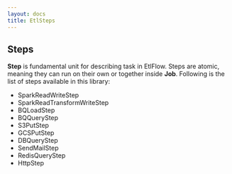 ```yaml
---
layout: docs
title: EtlSteps
---
```


## Steps

**Step** is fundamental unit for describing task in EtlFlow.
Steps are atomic, meaning they can run on their own or together inside **Job**.
Following is the list of steps available in this library:
- SparkReadWriteStep
- SparkReadTransformWriteStep
- BQLoadStep
- BQQueryStep
- S3PutStep
- GCSPutStep
- DBQueryStep
- SendMailStep
- RedisQueryStep
- HttpStep